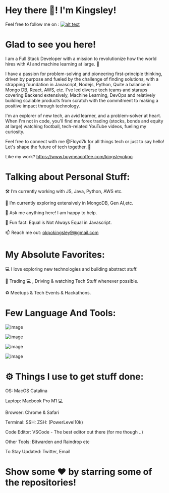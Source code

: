 # Hey there 👋! I'm Kingsley!

Feel free to follow me on : [![alt text][1.1]][1]

[1.1]: http://i.imgur.com/tXSoThF.png (twitter icon with padding)
[1]: http://www.twitter.com/Floyd7k
# Glad to see you here!
I am a Full Stack Developer with a mission to revolutionize how the world hires with AI and machine learning at large. 🚀

I have a passion for problem-solving and pioneering first-principle thinking, driven by purpose and fueled by the challenge of finding solutions, with a strapping foundation in Javascript, Nodejs, Python, Quite a balance in Mongo DB, React, AWS, etc. I've led diverse tech teams and starups covering Backend extensively, Machine Learning, DevOps and relatively building scalable products from scratch with the commitment to making a positive impact through technology.

I'm an explorer of new tech, an avid learner, and a problem-solver at heart. When I'm not in code, you'll find me forex trading (stocks, bonds and equity at large) watching football, tech-related YouTube videos, fueling my curiosity.

Feel free to connect with me @Floyd7k for all things tech or just to say hello! Let's shape the future of tech together. 🌟


Like my work?
https://www.buymeacoffee.com/kingsleyokpo


# Talking about Personal Stuff:

🛠   I’m currently working with JS, Java, Python, AWS etc.

🚀   I’m currently exploring extensively in MongoDB, Gen AI,etc.

💬   Ask me anything here! I am happy to help.

👾   Fun fact: Equal is Not Always Equal in Javascript.

📫   Reach me out: okpokingsley9@gmail.com

# My Absolute Favorites:

💻   I love exploring new technologies and building abstract stuff.

📰   Trading 💻 , Driving & watching Tech Stuff whenever possible.

♻️   Meetups & Tech Events & Hackathons.


# Few Language And Tools:

![image](https://github.com/Kingsleyfloyd/Hey-there-I-m-Kingsley./assets/101264562/c889186b-a519-4bac-88b1-645a1b656aa3)

![image](https://github.com/Kingsleyfloyd/Hey-there-I-m-Kingsley./assets/101264562/fbc1dc48-0bd9-4163-b2dd-ca33d26f3f24)

![image](https://github.com/Kingsleyfloyd/Hey-there-I-m-Kingsley./assets/101264562/475321c2-8cb1-4730-b179-fb45b60a149e)

![image](https://github.com/Kingsleyfloyd/Hey-there-I-m-Kingsley./assets/101264562/8f53bbb0-8cd9-4fca-aacb-b2b4200fcd9d)

# ⚙️ Things I use to get stuff done:

OS: MacOS Catalina

Laptop: Macbook Pro M1 💻

Browser: Chrome & Safari

Terminal: SSH: ZSH:  (PowerLevel10k)

Code Editor: VSCode - The best editor out there (for me though ..)

Other Tools: Bitwarden and Raindrop etc

To Stay Updated: Twitter, Email


# Show some ❤️ by starring some of the repositories!




<!--
**Kingsleyfloyd/Kingsleyfloyd** is a ✨ _special_ ✨ repository because its `README.md` (this file) appears on your GitHub profile.

Here are some ideas to get you started:

- 🔭 I’m currently working on ...
- 🌱 I’m currently learning ...
- 👯 I’m looking to collaborate on ...
- 🤔 I’m looking for help with ...
- 💬 Ask me about ...
- 📫 How to reach me: ...
- 😄 Pronouns: ...
- ⚡ Fun fact: ...
-->
